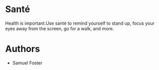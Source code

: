 # Santé
Health is important.Use santé to remind yourself to stand up, focus your eyes away from the screen, go for a walk, and more.

# Authors
- Samuel Foster
